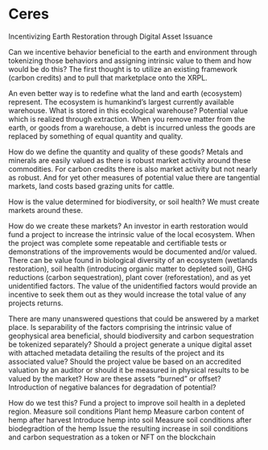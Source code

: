 # Ceres
Incentivizing Earth Restoration through Digital Asset Issuance

Can we incentive behavior beneficial to the earth and environment through tokenizing those behaviors and assigning intrinsic value to them and how would be do this?
The first thought is to utilize an existing framework (carbon credits) and to pull that marketplace onto the XRPL.

An even better way is to redefine what the land and earth (ecosystem) represent. The ecosystem is humankind’s largest currently available warehouse. What is stored in this ecological warehouse? Potential value which is realized through extraction. When you remove matter from the earth, or goods from a warehouse, a debt is incurred unless the goods are replaced by something of equal quantity and quality.


How do we define the quantity and quality of these goods?
Metals and minerals are easily valued as there is robust market activity around these commodities. For carbon credits there is also market activity but not nearly as robust. And for yet other measures of potential value there are tangential markets, land costs based grazing units for cattle.

How is the value determined for biodiversity, or soil health?
We must create markets around these.

How do we create these markets?
An investor in earth restoration would fund a project to increase the intrinsic value of the local ecosystem.
When the project was complete some repeatable and certifiable tests or demonstrations of the improvements would be documented and/or valued.
There can be value found in biological diversity of an ecosystem (wetlands restoration), soil health (introducing organic matter to depleted soil), GHG reductions (carbon sequestration), plant cover (reforestation), and as yet unidentified factors.
The value of the unidentified factors would provide an incentive to seek them out as they would increase the total value of any projects returns. 

There are many unanswered questions that could be answered by a market place.
  Is separability of the factors comprising the intrinsic value of geophysical area beneficial, should biodiversity and carbon sequestration be tokenized separately?
  Should a project generate a unique digital asset with attached metadata detailing the results of the project and its associated value?
  Should the project value be based on an accredited valuation by an auditor or should it be measured in physical results to be valued by the market? 
  How are these assets “burned” or offset?
  Introduction of negative balances for degradation of potential?
  
How do we test this?
  Fund a project to improve soil health in a depleted region.
  Measure soil conditions
  Plant hemp
  Measure carbon content of hemp after harvest
  Introduce hemp into soil
  Measure soil conditions after biodegradtion of the hemp
  Issue the resulting increase in soil conditions and carbon sequestration as a token or NFT on the blockchain
